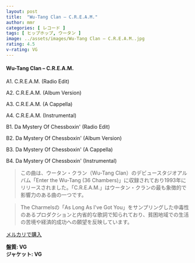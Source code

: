 ```yaml
---
layout: post
title:  "Wu-Tang Clan – C.R.E.A.M."
author: mmr
categories: [ レコード ]
tags: [ ヒップホップ, ウータン ]
image: ../assets/images/Wu-Tang Clan – C.R.E.A.M..jpg
rating: 4.5
v-rating: VG
---
```


#### Wu-Tang Clan – C.R.E.A.M.

A1. C.R.E.A.M. (Radio Edit)

A2. C.R.E.A.M. (Album Version)

A3. C.R.E.A.M. (A Cappella)

A4. C.R.E.A.M. (Instrumental)

B1. Da Mystery Of Chessboxin' (Radio Edit)

B2. Da Mystery Of Chessboxin' (Album Version)

B3. Da Mystery Of Chessboxin' (A Cappella)

B4. Da Mystery Of Chessboxin' (Instrumental)


> この曲は、ウータン・クラン（Wu-Tang Clan）のデビュースタジオアルバム「Enter the Wu-Tang (36 Chambers)」に収録されており1993年にリリースされました。「C.R.E.A.M.」はウータン・クランの最も象徴的で影響力のある曲の一つです。

> The Charmelsの「As Long As I've Got You」をサンプリングした中毒性のあるプロダクションと内省的な歌詞で知られており、貧困地域での生活の苦境や経済的成功への願望を反映しています。


[メルカリで購入](https://jp.mercari.com/item/m66730641557)


<div class="mt-4 mb-4 d-flex align-items-center">
<strong class="mr-1">盤質: VG</strong>
</div>
<div class="mt-4 mb-4 d-flex align-items-center">
<strong class="mr-1">ジャケット: VG</strong>
</div>